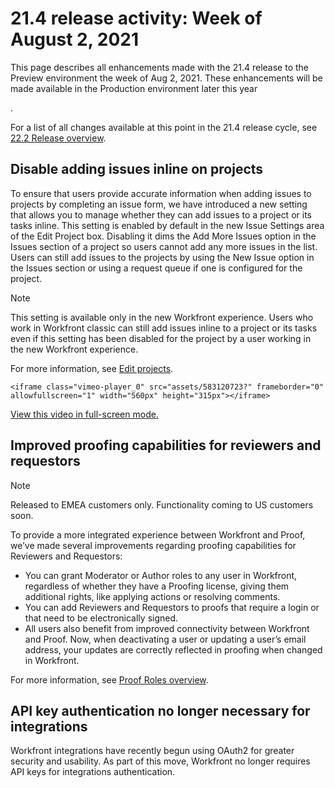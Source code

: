 

# 21.4 release activity:&nbsp;Week of August 2, 2021

This page describes all enhancements made with the 21.4 release to the Preview environment the week of Aug 2, 2021. These enhancements will be made available in the Production environment later this year

<!--
the week of October 4, 2021
-->

.

For a list of all changes available at this point in the 21.4 release cycle, see [22.2 Release overview](../../../product-announcements/product-releases/22.2-release-activity/22-2-release-overview.md).

## Disable adding issues inline on projects

To ensure that users provide accurate information when adding issues to projects by completing an issue form, we have introduced a new setting that allows you to manage whether they can add issues to a project or its tasks inline. This setting is enabled by default in the new Issue Settings area of the Edit Project box. Disabling it dims the Add More Issues option in the Issues section of a project so users cannot add any more issues in the list. Users can still add issues to the projects by using the New Issue option in the Issues section or using a request queue if one is configured for the project.

>[!NOTE]
>
>This setting is available only in the new Workfront experience. Users who work in Workfront classic can still add issues inline to a project or its tasks even if this setting has been disabled for the project by a user working in the new Workfront experience.

For more information, see [Edit projects](../../../manage-work/projects/manage-projects/edit-projects.md).

`<iframe class="vimeo-player_0" src="assets/583120723?" frameborder="0" allowfullscreen="1" width="560px" height="315px"></iframe>`

[View this video in full-screen mode.](https://vimeo.com/583120723/711fa5b4b4)

## Improved proofing capabilities for reviewers and requestors

>[!NOTE]
>
>Released to EMEA customers only. Functionality coming to US customers soon.

To provide a more integrated experience between Workfront and Proof, we’ve made several improvements regarding proofing capabilities for Reviewers and Requestors:

* You can grant Moderator or Author roles to any user in Workfront, regardless of whether they have a Proofing license, giving them additional rights, like applying actions or resolving comments.
* You can add Reviewers and Requestors to proofs that require a login or that need to be electronically signed.
* All users also benefit from improved connectivity between Workfront and Proof. Now, when deactivating a user or updating a user’s email address, your updates are correctly reflected in proofing when changed in Workfront.

For more information, see [Proof Roles overview](../../../review-and-approve-work/proofing/proofing-overview/proof-roles.md).

## API key authentication no longer necessary for integrations

Workfront integrations have recently begun using OAuth2 for greater security and usability. As part of this move, Workfront no longer requires API keys for integrations authentication.

&nbsp;
